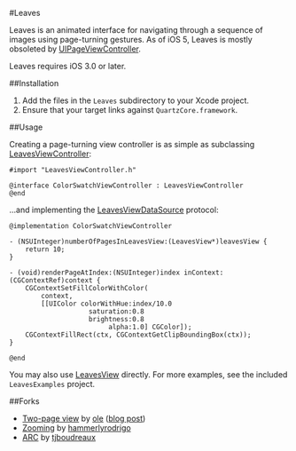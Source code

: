 #Leaves

Leaves is an animated interface for navigating through a sequence of images
using page-turning gestures. As of iOS 5, Leaves is mostly obsoleted by
[UIPageViewController].

Leaves requires iOS 3.0 or later.

##Installation

1. Add the files in the `Leaves` subdirectory to your Xcode project.
2. Ensure that your target links against `QuartzCore.framework`.

##Usage

Creating a page-turning view controller is as simple as subclassing
[LeavesViewController][]:

    #import "LeavesViewController.h"

    @interface ColorSwatchViewController : LeavesViewController 
    @end

...and implementing the [LeavesViewDataSource][LeavesView] protocol:

    @implementation ColorSwatchViewController

    - (NSUInteger)numberOfPagesInLeavesView:(LeavesView*)leavesView { 
        return 10;
    }

    - (void)renderPageAtIndex:(NSUInteger)index inContext:(CGContextRef)context { 
        CGContextSetFillColorWithColor(
            context, 
            [[UIColor colorWithHue:index/10.0 
                        saturation:0.8 
                        brightness:0.8 
                             alpha:1.0] CGColor]);
        CGContextFillRect(ctx, CGContextGetClipBoundingBox(ctx));
    }

    @end

You may also use [LeavesView] directly. For more examples, see the included
`LeavesExamples` project.

##Forks
* [Two-page view](https://github.com/ole/leaves/tree/twopages) by [ole](https://github.com/ole) ([blog post](http://oleb.net/blog/2010/06/app-store-safe-page-curl-animations/))
* [Zooming](https://github.com/hammerlyrodrigo/leaves) by [hammerlyrodrigo](https://github.com/hammerlyrodrigo)
* [ARC](https://github.com/tjboudreaux/leaves) by [tjboudreaux](https://github.com/tjboudreaux)

[UIPageViewController]: https://developer.apple.com/library/ios/documentation/uikit/reference/UIPageViewControllerClassReferenceClassRef/UIPageViewControllerClassReference.html
[LeavesViewController]: https://github.com/brow/leaves/blob/master/Leaves/LeavesViewController.h
[LeavesView]: https://github.com/brow/leaves/blob/master/Leaves/LeavesView.h
